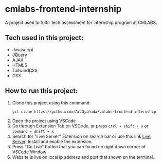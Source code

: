 # cmlabs-frontend-internship
A project used to fulfill tech assessment for internship program at CMLABS.

## Tech used in this project:

* Javascript
* JQuery
* AJAX
* HTML5
* TailwindCSS
* CSS

## How to run this project:
1. Clone this project using this command:
	```
	git clone https://github.com/AriSyuhada/cmlabs-frontend-internship
	```
2.  Open the project using VSCode
3. Go through Extension Tab on VSCode, or press ```ctrl + shift + x``` or ```command + shift + x```
4. Search for "Live Server" Extension on search bar or use this link [Live Server](https://marketplace.visualstudio.com/items?itemName=ritwickdey.LiveServer). Install and enable the extension.
5. Press "Go Live" button that you can found on right down corner of VSCode Window
6. Website is live on local ip address and port that shown on the terminal.